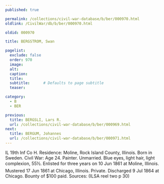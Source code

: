 ```yaml
---
published: true

permalink: /collections/civil-war-database/b/ber/000970.html
oldlink: /CivilWar/db/b/ber/000970.html

oldid: 000970

title: BERGSTROM, Swan

pagelist:
  exclude: false
  order: 970
  image: 
  alt:
  caption:
  title:
  subtitle:      # Defaults to page subtitle
  teaser:

category: 
  - B 
  - BER

previous:
  title: BERGSLI, Lars R.
  url: /collections/civil-war-database/b/ber/000969.html  
next:
  title: BERGUM, Johannes
  url: /collections/civil-war-database/b/ber/000971.html   
---
```

IL 19th Inf Co H. Residence: Moline, Rock Island County, Illinois. Born in Sweden. Civil War: Age 24. Painter. Unmarried. Blue eyes, light hair, light complexion, 5&#146;5&frac12;&#148;. Enlisted for three years on 10 Jun 1861 at Moline, Illinois. Mustered 17 Jun 1861 at Chicago, Illinois. Private. Discharged 9 Jul 1864 at Chicago. Bounty of $100 paid. Sources: (ILSA reel two p 30)